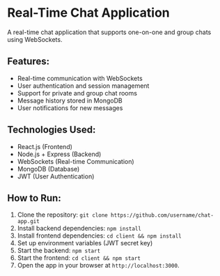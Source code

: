 # Real-Time Chat Application

A real-time chat application that supports one-on-one and group chats using WebSockets.

## Features:
- Real-time communication with WebSockets
- User authentication and session management
- Support for private and group chat rooms
- Message history stored in MongoDB
- User notifications for new messages

## Technologies Used:
- React.js (Frontend)
- Node.js + Express (Backend)
- WebSockets (Real-time Communication)
- MongoDB (Database)
- JWT (User Authentication)

## How to Run:
1. Clone the repository: `git clone https://github.com/username/chat-app.git`
2. Install backend dependencies: `npm install`
3. Install frontend dependencies: `cd client && npm install`
4. Set up environment variables (JWT secret key)
5. Start the backend: `npm start`
6. Start the frontend: `cd client && npm start`
7. Open the app in your browser at `http://localhost:3000`.
